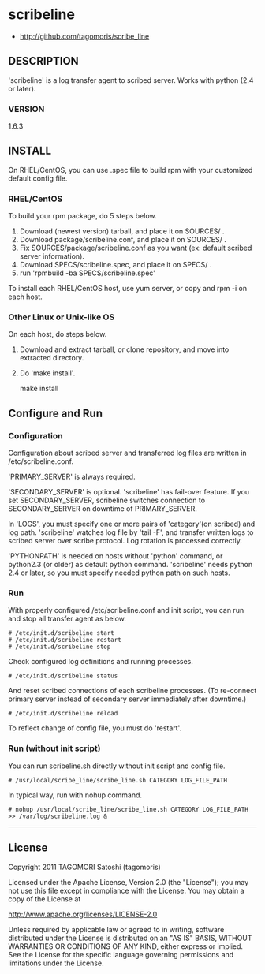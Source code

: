 # scribeline

* http://github.com/tagomoris/scribe_line

## DESCRIPTION

'scribeline' is a log transfer agent to scribed server. Works with python (2.4 or later).

### VERSION

1.6.3

## INSTALL

On RHEL/CentOS, you can use .spec file to build rpm with your customized default config file.

### RHEL/CentOS

To build your rpm package, do 5 steps below.

1. Download (newest version) tarball, and place it on SOURCES/ .
2. Download package/scribeline.conf, and place it on SOURCES/ .
3. Fix SOURCES/package/scribeline.conf as you want (ex: default scribed server information).
4. Download SPECS/scribeline.spec, and place it on SPECS/ .
5. run 'rpmbuild -ba SPECS/scribeline.spec'

To install each RHEL/CentOS host, use yum server, or copy and rpm -i on each host.

### Other Linux or Unix-like OS

On each host, do steps below.

1. Download and extract tarball, or clone repository, and move into extracted directory.
2. Do 'make install'.

    make install

## Configure and Run

### Configuration

Configuration about scribed server and transferred log files are written in /etc/scribeline.conf.

'PRIMARY_SERVER' is always required.

'SECONDARY_SERVER' is optional. 'scribeline' has fail-over feature. If you set SECONDARY_SERVER, scribeline switches connection to SECONDARY_SERVER on downtime of PRIMARY_SERVER. 

In 'LOGS', you must specify one or more pairs of 'category'(on scribed) and log path. 'scribeline' watches log file by 'tail -F', and transfer written logs to scribed server over scribe protocol. Log rotation is processed correctly.

'PYTHONPATH' is needed on hosts without 'python' command, or python2.3 (or older) as default python command. 'scribeline' needs python 2.4 or later, so you must specify needed python path on such hosts.

### Run

With properly configured /etc/scribeline.conf and init script, you can run and stop all transfer agent as below.

    # /etc/init.d/scribeline start
    # /etc/init.d/scribeline restart
    # /etc/init.d/scribeline stop

Check configured log definitions and running processes.

    # /etc/init.d/scribeline status

And reset scribed connections of each scribeline processes. (To re-connect primary server instead of secondary server immediately after downtime.)

    # /etc/init.d/scribeline reload

To reflect change of config file, you must do 'restart'.

### Run (without init script)

You can run scribeline.sh directly without init script and config file.

    # /usr/local/scribe_line/scribe_line.sh CATEGORY LOG_FILE_PATH

In typical way, run with nohup command.

    # nohup /usr/local/scribe_line/scribe_line.sh CATEGORY LOG_FILE_PATH >> /var/log/scribeline.log &

* * * * *

## License

Copyright 2011 TAGOMORI Satoshi (tagomoris)

Licensed under the Apache License, Version 2.0 (the "License");
you may not use this file except in compliance with the License.
You may obtain a copy of the License at

   http://www.apache.org/licenses/LICENSE-2.0

Unless required by applicable law or agreed to in writing, software
distributed under the License is distributed on an "AS IS" BASIS,
WITHOUT WARRANTIES OR CONDITIONS OF ANY KIND, either express or implied.
See the License for the specific language governing permissions and
limitations under the License.
